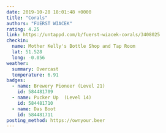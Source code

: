 ```yaml
---
date: 2019-10-28 18:01:48 +0000
title: "Corals"
authors: "FUERST WIACEK"
rating: 4.25
link: https://untappd.com/b/fuerst-wiacek-corals/3408025
checkin:
  name: Mother Kelly's Bottle Shop and Tap Room
  lat: 51.528
  long: -0.056
weather:
  summary: Overcast
  temperature: 6.91
badges:
  - name: Brewery Pioneer (Level 21)
    id: 584481709
  - name: Pucker Up  (Level 14)
    id: 584481710
  - name: Das Boot
    id: 584481711
posting_method: https://ownyour.beer
---
```

